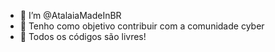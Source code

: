 - 👋 I’m @AtalaiaMadeInBR
- 👀 Tenho como objetivo contribuir com a comunidade cyber
- 🌱 Todos os códigos são livres!
